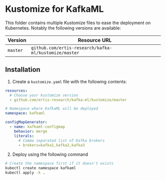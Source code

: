 # Kustomize for KafkaML

This folder contains multiple Kustomize files to ease the deployment on
Kubernetes. Notably the following versions are available:

| Version  | Resource URL                                          |
| -------- | ----------------------------------------------------- |
| `master` | `github.com/ertis-research/kafka-ml/kustomize/master` |

## Installation

1. Create a `kustomize.yaml` file with the following contents:

```yaml
resources:
  # Choose your kustomize version
  - github.com/ertis-research/kafka-ml/kustomize/master

# Namespace where KafkaML will be deployed
namespace: kafkaml

configMapGenerator:
  - name: kafkaml-configmap
    behavior: merge
    literals:
      # Comma separated list of Kafka brokers
      - brokers=kafka1,kafka2,kafka3
```

2. Deploy using the following command

```sh
# Create the namespace first if it doesn't exists
kubectl create namespace kafkaml
kubectl apply -k .
```
